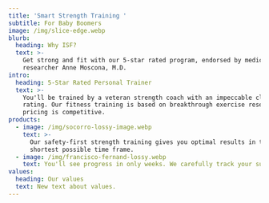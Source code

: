 ```yaml
---
title: 'Smart Strength Training '
subtitle: For Baby Boomers
image: /img/slice-edge.webp
blurb:
  heading: Why ISF?
  text: >-
    Get strong and fit with our 5-star rated program, endorsed by medical
    researcher Anne Moscona, M.D. 
intro:
  heading: 5-Star Rated Personal Trainer
  text: >-
    You'll be trained by a veteran strength coach with an impeccable client
    rating. Our fitness training is based on breakthrough exercise research. Our
    pricing is competitive. 
products:
  - image: /img/socorro-lossy-image.webp
    text: >-
      Our safety-first strength training gives you optimal results in the
      shortest possible time frame.
  - image: /img/francisco-fernand-lossy.webp
    text: You'll see progress in only weeks. We carefully track your success.
values:
  heading: Our values
  text: New text about values.
---
```


